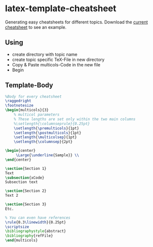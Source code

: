 
# latex-template-cheatsheet

Generating easy cheatsheets for different topics. Download the <a href="https://github.com/michkoll/latex-template-cheatsheet/raw/master/cheatsheet.pdf" target="_blank">current cheatsheet</a> to see an example.

## Using

* create directory with topic name
* create topic specific TeX-File in new directory
* Copy & Paste multicols-Code in the new file
* Begin

## Template-Body

```latex
%Body for every cheatsheet
\raggedright
\footnotesize
\begin{multicols}{3}	
	% multicol parameters
	% These lengths are set only within the two main columns
	%\setlength{\columnseprule}{0.25pt}
	\setlength{\premulticols}{1pt}
	\setlength{\postmulticols}{1pt}
	\setlength{\multicolsep}{1pt}
	\setlength{\columnsep}{2pt}

\begin{center}
     \Large{\underline{Sample}} \\
\end{center}

\section{Section 1}
Text
\subsection{xCode}
Subsection text

\section{Section 2}
Text 2

\section{Section 3}
Etc.

% You can even have references
\rule{0.3\linewidth}{0.25pt}
\scriptsize
\bibliographystyle{abstract}
\bibliography{refFile}
\end{multicols}
```
